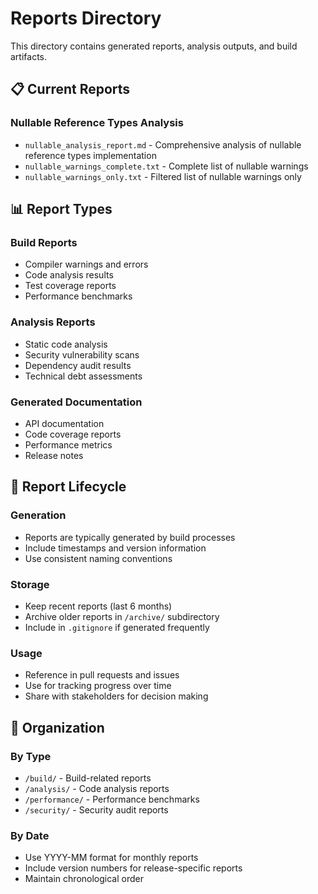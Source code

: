 # Reports Directory

This directory contains generated reports, analysis outputs, and build artifacts.

## 📋 Current Reports

### Nullable Reference Types Analysis
- `nullable_analysis_report.md` - Comprehensive analysis of nullable reference types implementation
- `nullable_warnings_complete.txt` - Complete list of nullable warnings
- `nullable_warnings_only.txt` - Filtered list of nullable warnings only

## 📊 Report Types

### Build Reports
- Compiler warnings and errors
- Code analysis results
- Test coverage reports
- Performance benchmarks

### Analysis Reports
- Static code analysis
- Security vulnerability scans
- Dependency audit results
- Technical debt assessments

### Generated Documentation
- API documentation
- Code coverage reports
- Performance metrics
- Release notes

## 🔄 Report Lifecycle

### Generation
- Reports are typically generated by build processes
- Include timestamps and version information
- Use consistent naming conventions

### Storage
- Keep recent reports (last 6 months)
- Archive older reports in `/archive/` subdirectory
- Include in `.gitignore` if generated frequently

### Usage
- Reference in pull requests and issues
- Use for tracking progress over time
- Share with stakeholders for decision making

## 📁 Organization

### By Type
- `/build/` - Build-related reports
- `/analysis/` - Code analysis reports
- `/performance/` - Performance benchmarks
- `/security/` - Security audit reports

### By Date
- Use YYYY-MM format for monthly reports
- Include version numbers for release-specific reports
- Maintain chronological order
